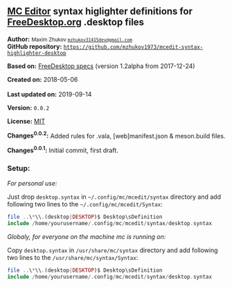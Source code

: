 ## [MC Editor](https://midnight-commander.org) syntax higlighter definitions for [FreeDesktop.org](https://freedesktop.org) .desktop files

**Author:** <small>Maxim Zhukov [`mzhukov31415dev@gmail.com`](mzhukov31415dev@gmail.com)</small><br>
**GitHub repository:** [`https://github.com/mzhukov1973/mcedit-syntax-highlighter-desktop`](https://github.com/mzhukov1973/mcedit-syntax-highlighter-desktop)

**Based on:** [FreeDesktop specs](https://standards.freedesktop.org/desktop-entry-spec/latest) (version 1.2alpha from 2017-12-24)

**Created on:** 2018-05-06<br><br>
**Last updated on:** 2019-09-14

**Version:** `0.0.2`

**License:** [MIT](https://opensource.org/licenses/MIT)

**Changes<sup>0.0.2</sup>:** Added rules for .vala, [web]manifest.json & meson.build files.

**Changes<sup>0.0.1</sup>:** Initial commit, first draft.

### Setup:
*For personal use:*

Just drop `desktop.syntax` in `~/.config/mc/mcedit/syntax` directory and add following two lines to the `~/.config/mc/mcedit/Syntax`:

```php
file ..\*\\.(desktop|DESKTOP)$ Desktop\sDefinition
include /home/yourusername/.config/mc/mcedit/syntax/desktop.syntax
```
*Globaly, for everyone on the machine mc is running on:*

Copy `desktop.syntax` in `/usr/share/mc/syntax` directory and add following two lines to the `/usr/share/mc/syntax/Syntax`:

```php
file ..\*\\.(desktop|DESKTOP)$ Desktop\sDefinition
include /home/yourusername/.config/mc/mcedit/syntax/desktop.syntax
```
